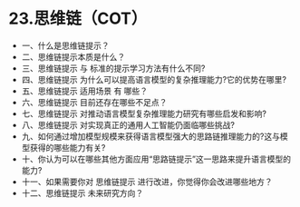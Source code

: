 # 23.思维链（COT）

-   一、什么是思维链提示？
-   二、思维链提示本质是什么？
-   三、思维链提示 与 标准的提示学习方法有什么不同?
-   四、思维链提示 为什么可以提高语言模型的复杂推理能力?它的优势在哪里?
-   五、思维链提示 适用场景 有 哪些？
-   六、思维链提示 目前还存在哪些不足点？
-   七、思维链提示 对推动语言模型复杂推理能力研究有哪些启发和影响?
-   八、思维链提示 对实现真正的通用人工智能仍面临哪些挑战?
-   九、如何通过增加模型规模来获得语言模型强大的思路链推理能力的?这与模型获得的哪些能力有关?
-   十、你认为可以在哪些其他方面应用“思路链提示”这一思路来提升语言模型的能力?
-   十一、如果需要你对 思维链提示 进行改进，你觉得你会改进哪些地方？
-   十二、思维链提示 未来研究方向？
